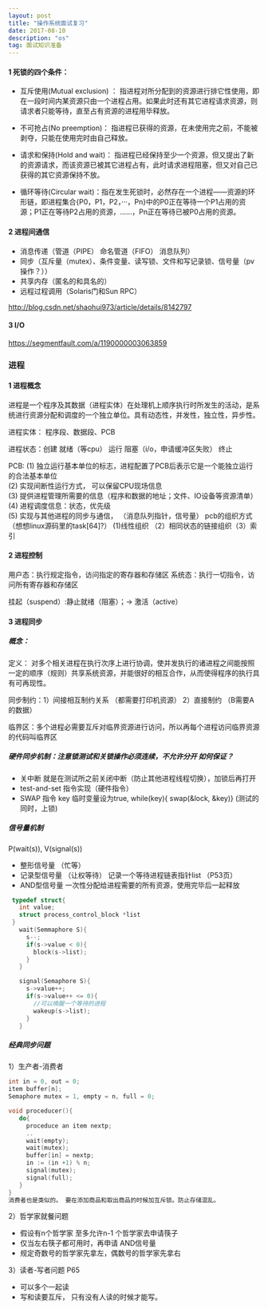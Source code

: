 ```yaml
---
layout: post
title: "操作系统面试复习"
date: 2017-08-10
description: "os"
tag: 面试知识准备
---   
```




#### 1 死锁的四个条件：
* 互斥使用(Mutual exclusion) ：
指进程对所分配到的资源进行排它性使用，即在一段时间内某资源只由一个进程占用。如果此时还有其它进程请求资源，则请求者只能等待，直至占有资源的进程用毕释放。

* 不可抢占(No preemption)：
指进程已获得的资源，在未使用完之前，不能被剥夺，只能在使用完时由自己释放。

* 请求和保持(Hold and wait)：
指进程已经保持至少一个资源，但又提出了新的资源请求，而该资源已被其它进程占有，此时请求进程阻塞，但又对自己已获得的其它资源保持不放。

* 循环等待(Circular wait)：指在发生死锁时，必然存在一个进程——资源的环形链，即进程集合{P0，P1，P2，···，Pn}中的P0正在等待一个P1占用的资源；P1正在等待P2占用的资源，……，Pn正在等待已被P0占用的资源。

#### 2 进程间通信
* 消息传递（管道（PIPE） 命名管道（FIFO） 消息队列）
* 同步（互斥量（mutex）、条件变量、读写锁、文件和写记录锁、信号量（pv操作？））
* 共享内存（匿名的和具名的）
* 远程过程调用（Solaris门和Sun RPC）

http://blog.csdn.net/shaohui973/article/details/8142797

#### 3 I/O
https://segmentfault.com/a/1190000003063859


### 进程
#### 1 进程概念
进程是一个程序及其数据（进程实体）在处理机上顺序执行时所发生的活动，是系统进行资源分配和调度的一个独立单位。具有动态性，并发性，独立性，异步性。

进程实体： 程序段、数据段、PCB

进程状态：创建 就绪（等cpu） 运行  阻塞（i/o，申请缓冲区失败） 终止

PCB: (1) 独立运行基本单位的标志，进程配置了PCB后表示它是一个能独立运行的合法基本单位<br/>
(2) 实现间断性运行方式， 可以保留CPU现场信息 <br/>
(3) 提供进程管理所需要的信息（程序和数据的地址；文件、IO设备等资源清单） <br/>
(4) 进程调度信息：状态，优先级 <br/>
(5) 实现与其他进程的同步与通信， （消息队列指针，信号量）
pcb的组织方式（想想linux源码里的task[64]?） (1)线性组织 （2）相同状态的链接组织（3）索引

#### 2 进程控制
用户态：执行规定指令，访问指定的寄存器和存储区  系统态：执行一切指令，访问所有寄存器和存储区

挂起（suspend）:静止就绪（阻塞）；-> 激活（active）

#### 3 进程同步
##### 概念：
定义： 对多个相关进程在执行次序上进行协调，使并发执行的诸进程之间能按照一定的顺序（规则）共享系统资源，并能很好的相互合作，从而使得程序的执行具有可再现性。

同步制约：1）间接相互制约关系 （都需要打印机资源） 2）直接制约 （B需要A的数据）

临界区：多个进程必需要互斥对临界资源进行访问，所以再每个进程访问临界资源的代码叫临界区
##### 硬件同步机制：注意锁测试和关锁操作必须连续，不允许分开 如何保证？
* 关中断  就是在测试所之前关闭中断（防止其他进程线程切换），加锁后再打开
* test-and-set 指令实现（硬件指令）
* SWAP 指令  key 临时变量设为true, while(key){ swap(&lock, &key)} (测试的同时，上锁)

##### 信号量机制
P(wait(s)), V(signal(s))
* 整形信号量  （忙等）
* 记录型信号量 （让权等待）  记录一个等待进程链表指针list  （P53页）
* AND型信号量 一次性分配给进程需要的所有资源，使用完毕后一起释放

```c++
 typedef struct{
   int value;
   struct process_control_block *list
 }
   wait(Semmaphore S){
     s--;
     if(s->value < 0){
       block(s->list);
     }
   }

   signal(Semaphore S){
     s->value++;
     if(s->value++ <= 0){
       //可以唤醒一个等待的进程
       wakeup(s->list);
     }
   }
```
##### 经典同步问题
1）生产者-消费者
```c++
int in = 0, out = 0;
item buffer[n];
Semaphore mutex = 1, empty = n, full = 0;

void proceducer(){
   do{
     proceduce an item nextp;
     ..
     wait(empty);
     wait(mutex);
     buffer[in] = nextp;
     in := (in +1) % n;
     signal(mutex);
     signal(full);
   }
}
消费者也是类似的。 要在添加商品和取出商品的时候加互斥锁。防止存储混乱。
```

2）哲学家就餐问题
* 假设有n个哲学家 至多允许n-1 个哲学家去申请筷子
* 仅当左右筷子都可用时，再申请   AND信号量
* 规定奇数号的哲学家先拿左，偶数号的哲学家先拿右

3）读者-写者问题  P65
* 可以多个一起读
* 写和读要互斥， 只有没有人读的时候才能写。
